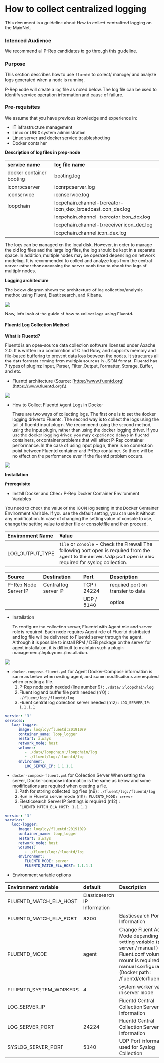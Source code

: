 # How to collect centralized logging

This document is a guideline about How to collect centralized logging on the MainNet.

### Intended Audience

We recommend all P-Rep candidates to go through this guideline.

### Purpose

This section describes how to use `fluentd` to collect/ manage/ and analyze logs generated when a node is running.

P-Rep node will create a log file as noted below. The log file can be used to identify service operation information and cause of failure.

### Pre-requisites

We assume that you have previous knowledge and experience in:

* IT infrastructure management
* Linux or UNIX system administration
* Linux server and docker service troubleshooting
* Docker container

**Description of log files in prep-node**

| service name | log file name |
| :--- | :--- |
| docker container booting | booting.log |
| iconrpcserver | iconrpcserver.log |
| iconservice | iconservice.log |
| loopchain | loopchain.channel-txcreator-icon\_dex\_broadcast.icon\_dex.log |
|  | loopchain.channel-txcreator.icon\_dex.log |
|  | loopchain.channel-txreceiver.icon\_dex.log |
|  | loopchain.channel.icon\_dex.log |

The logs can be managed on the local disk. However, in order to manage the old log files and the large log files, the log should be kept in a separate space. In addition, multiple nodes may be operated depending on network modeling. It is recommended to collect and analyze logs from the central server rather than accessing the server each time to check the logs of multiple nodes.

**Logging architecture**

The below diagram shows the architecture of log collection/analysis method using Fluent, Elasticsearch, and Kibana.

![](../../.gitbook/assets/9eba4b5-prep-logging-architecture.jpg)

Now, let’s look at the guide of how to collect logs using Fluentd.

#### Fluentd Log Collection Method

**What is Fluentd?**

Fluentd is an open-source data collection software licensed under Apache 2.0. It is written in a combination of C and Ruby, and supports memory and file-based buffering to prevent data loss between the nodes. It structures all the data formats coming from multiple sources in JSON format. Fluentd has 7 types of plugins: Input, Parser, Filter ,Output, Formatter, Storage, Buffer, and etc.

* Fluentd architecture \(Source: [https://www.fluentd.org](https://www.fluentd.org)\)

![](../../.gitbook/assets/1d8bb80-what_is_fluentd____fluentd.jpg)

* How to Collect Fluentd Agent Logs in Docker

  There are two ways of collecting logs. The first one is to set the docker logging driver to Fluentd. The second way is to collect the logs using the tail of fluentd input plugin. We recommend using the second method, using the input plugin, rather than using the docker logging driver. If you use the docker logging driver, you may experience delays in fluentd containers, or container problems that will affect P-Rep container performance. In the case of using input plugin, there is no connection point between Fluentd container and P-Rep container. So there will be no effect on the performance even if the fluentd problem occurs. 

![](../../.gitbook/assets/ef7401f-flunted_using_docker.jpg)

**Installation**

**Prerequisite**

* Install Docker and Check P-Rep Docker Container Environment Variables

You need to check the value of the ICON log setting in the Docker Container Environment Variable. If you use the default setting, you can use it without any modification. In case of changing the setting value of console to use, change the setting value to either file or console\file and then proceed.

| Environment Name | Value |
| :--- | :--- |
| LOG\_OUTPUT\_TYPE | `file` or `console` - Check the Firewall   The following port open is required from the agent to the server.  Udp port open is also required for syslog collection. |

| Source | Destination | Port | Description |
| :--- | :--- | :--- | :--- |
| P-Rep Node Server IP | Central log server IP | TCP / 24224 | required port on transfer to data |
|  |  | UDP / 5140 | option |

* Installation

  To configure the collection server, Fluentd with Agent role and server role is required. Each node requires Agent role of Fluentd distributed and log file will be delivered to Fluentd server through the agent. Although it is possible to install RPM / DEB package on the server for agent installation, it is difficult to maintain such a plugin management/deployment/installation. 

![](../../.gitbook/assets/ab55157-flunted_using_prep.jpg)

* `docker-compose-fluent.yml` for Agent Docker-Compose information is same as below when setting agent, and some modifications are required when creating a file.
  1. P-Rep node path needed \(line number 9\)     :   `./data/:/loopchain/log`
  2. Fluent log and buffer file path needed \(n10\)   : `./fluent/log:/fluentd/log`
  3. Fluent central log collection server needed \(n12\)       :  `LOG_SERVER_IP: 1.1.1.1`

```yaml
version: '3'
services:
   loop-logger:
      image: looploy/fluentd:20191029
      container_name: loop_logger
      restart: always
      network_mode: host
      volumes:
         - ./data/loopchain:/loopchain/log
         - ./fluent/log:/fluentd/log
      environment:
         LOG_SERVER_IP: 1.1.1.1
```

* `docker-compose-fluent.yml` for Collection Server When setting the server, Docker-compose information is the same as below and some modifications are required when creating a file.
  1. Path for storing collected log files \(n9\)                        :    `./fluent/log:/fluentd/log`
  2. Run in Fluentd server mode \(n11\)                        :    `FLUENTD_MODE: server`
  3. Elesticsearch Server IP Settings is required \(n12\)             : `FLUENTD_MATCH_ELA_HOST: 1.1.1.1`

```yaml
version: '3'
services:
   loop-logger:
      image: looploy/fluentd:20191029
      container_name: loop_logger
      restart: always
      network_mode: host
      volumes:
         - ./fluent/log:/fluentd/log
      environment:
         FLUENTD_MODE: server
         FLUENTD_MATCH_ELA_HOST: 1.1.1.1
```

* Environment variable options

| Environment variable | default | Description |
| :--- | :--- | :--- |
| FLUENTD\_MATCH\_ELA\_HOST | Elasticsearch IP Information |  |
| FLUENTD\_MATCH\_ELA\_PORT | 9200 | Elasticsearch Port Information |
| FLUENTD\_MODE | agent | Change Fluent Active Mode depending on setting variable \(agent / server / manual \)   Fluent.conf volume mount is required for manual configuration \(Docker path : /fluentd/etc/fluent.conf\) |
| FLUENTD\_SYSTEM\_WORKERS | 4 | system worker variable in server mode |
| LOG\_SERVER\_IP |  | Fluentd Central Collection Server IP Information |
| LOG\_SERVER\_PORT | 24224 | Fluentd Central Collection Server Port Information |
| SYSLOG\_SERVER\_PORT | 5140 | UDP Port information used for Syslog Collection |

